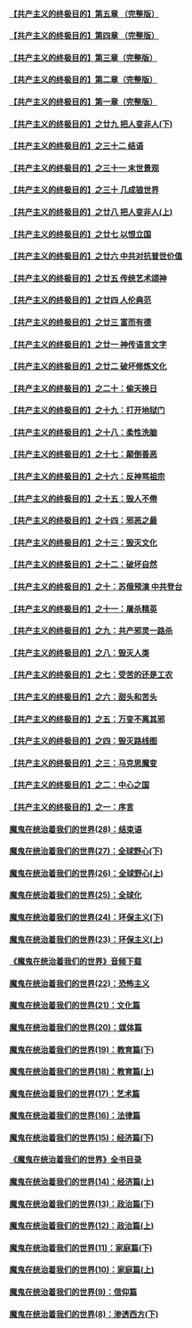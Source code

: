 #### [【共产主义的终极目的】第五章 （完整版）](../pages/nsc422/n11428912.md?t=08131348) 

#### [【共产主义的终极目的】第四章 （完整版）](../pages/nsc422/n11428907.md?t=08131348) 

#### [【共产主义的终极目的】第三章（完整版）](../pages/nsc422/n11428848.md?t=08131348) 

#### [【共产主义的终极目的】第二章（完整版）](../pages/nsc422/n11428831.md?t=08131348) 

#### [【共产主义的终极目的】第一章（完整版）](../pages/nsc422/n11417651.md?t=08131348) 

#### [【共产主义的终极目的】之廿九 把人变非人(下)](../pages/nsc422/n11344140.md?t=08131348) 

#### [【共产主义的终极目的】之三十二 结语](../pages/nsc422/n11360535.md?t=08131348) 

#### [【共产主义的终极目的】之三十一 末世景观](../pages/nsc422/n11351129.md?t=08131348) 

#### [【共产主义的终极目的】之三十 几成狼世界](../pages/nsc422/n11348280.md?t=08131348) 

#### [【共产主义的终极目的】之廿八 把人变非人(上)](../pages/nsc422/n11340492.md?t=08131348) 

#### [【共产主义的终极目的】之廿七 以恨立国](../pages/nsc422/n11336944.md?t=08131348) 

#### [【共产主义的终极目的】之廿六 中共对抗普世价值](../pages/nsc422/n11324785.md?t=08131348) 

#### [【共产主义的终极目的】之廿五 传统艺术颂神](../pages/nsc422/n11296396.md?t=08131348) 

#### [【共产主义的终极目的】之廿四 人伦典范](../pages/nsc422/n11296397.md?t=08131348) 

#### [【共产主义的终极目的】之廿三 富而有德](../pages/nsc422/n11283598.md?t=08131348) 

#### [【共产主义的终极目的】之廿一 神传语言文字](../pages/nsc422/n11263265.md?t=08131348) 

#### [【共产主义的终极目的】之廿二 破坏修炼文化](../pages/nsc422/n11245728.md?t=08131348) 

#### [【共产主义的终极目的】之二十：偷天换日](../pages/nsc422/n11238846.md?t=08131348) 

#### [【共产主义的终极目的】之十九：打开地狱门](../pages/nsc422/n11206376.md?t=08131348) 

#### [【共产主义的终极目的】之十八：柔性洗脑](../pages/nsc422/n11199994.md?t=08131348) 

#### [【共产主义的终极目的】之十七：颠倒善恶](../pages/nsc422/n11179782.md?t=08131348) 

#### [【共产主义的终极目的】之十六：反神骂祖宗](../pages/nsc422/n11166798.md?t=08131348) 

#### [【共产主义的终极目的】之十五：毁人不倦](../pages/nsc422/n11166792.md?t=08131348) 

#### [【共产主义的终极目的】之十四：邪恶之最](../pages/nsc422/n11150249.md?t=08131348) 

#### [【共产主义的终极目的】之十三：毁灭文化](../pages/nsc422/n11135227.md?t=08131348) 

#### [【共产主义的终极目的】之十二：破坏自然](../pages/nsc422/n11135214.md?t=08131348) 

#### [【共产主义的终极目的】之十：苏俄预演 中共登台](../pages/nsc422/n11118424.md?t=08131348) 

#### [【共产主义的终极目的】之十一：屠杀精英](../pages/nsc422/n11118442.md?t=08131348) 

#### [【共产主义的终极目的】之九：共产邪灵一路杀](../pages/nsc422/n11114139.md?t=08131348) 

#### [【共产主义的终极目的】之八：毁灭人类](../pages/nsc422/n11108503.md?t=08131348) 

#### [【共产主义的终极目的】之七：受苦的还是工农](../pages/nsc422/n11101809.md?t=08131348) 

#### [【共产主义的终极目的】之六：甜头和苦头](../pages/nsc422/n11096971.md?t=08131348) 

#### [【共产主义的终极目的】之五：万变不离其邪](../pages/nsc422/n11091285.md?t=08131348) 

#### [【共产主义的终极目的】之四：毁灭路线图](../pages/nsc422/n11086284.md?t=08131348) 

#### [【共产主义的终极目的】之三：马克思魔变](../pages/nsc422/n11061941.md?t=08131348) 

#### [【共产主义的终极目的】之二：中心之国](../pages/nsc422/n11047728.md?t=08131348) 

#### [【共产主义的终极目的】之一：序言](../pages/nsc422/n11086077.md?t=08131348) 

#### [魔鬼在统治着我们的世界(28)：结束语](../pages/nsc422/n10936246.md?t=08131348) 

#### [魔鬼在统治着我们的世界(27)：全球野心(下)](../pages/nsc422/n10928319.md?t=08131348) 

#### [魔鬼在统治着我们的世界(26)：全球野心(上)](../pages/nsc422/n10900318.md?t=08131348) 

#### [魔鬼在统治着我们的世界(25)：全球化](../pages/nsc422/n10788205.md?t=08131348) 

#### [魔鬼在统治着我们的世界(24)：环保主义(下)](../pages/nsc422/n10695307.md?t=08131348) 

#### [魔鬼在统治着我们的世界(23)：环保主义(上)](../pages/nsc422/n10688613.md?t=08131348) 

#### [《魔鬼在统治着我们的世界》音频下载](../pages/nsc422/n10635553.md?t=08131348) 

#### [魔鬼在统治着我们的世界(22)：恐怖主义](../pages/nsc422/n10614727.md?t=08131348) 

#### [魔鬼在统治着我们的世界(21)：文化篇](../pages/nsc422/n10597706.md?t=08131348) 

#### [魔鬼在统治着我们的世界(20)：媒体篇](../pages/nsc422/n10586579.md?t=08131348) 

#### [魔鬼在统治着我们的世界(19)：教育篇(下)](../pages/nsc422/n10564808.md?t=08131348) 

#### [魔鬼在统治着我们的世界(18)：教育篇(上)](../pages/nsc422/n10526970.md?t=08131348) 

#### [魔鬼在统治着我们的世界(17)：艺术篇](../pages/nsc422/n10499093.md?t=08131348) 

#### [魔鬼在统治着我们的世界(16)：法律篇](../pages/nsc422/n10485969.md?t=08131348) 

#### [魔鬼在统治着我们的世界(15)：经济篇(下)](../pages/nsc422/n10469975.md?t=08131348) 

#### [《魔鬼在统治着我们的世界》全书目录](../pages/nsc422/n10464261.md?t=08131348) 

#### [魔鬼在统治着我们的世界(14)：经济篇(上)](../pages/nsc422/n10457370.md?t=08131348) 

#### [魔鬼在统治着我们的世界(13)：政治篇(下)](../pages/nsc422/n10448270.md?t=08131348) 

#### [魔鬼在统治着我们的世界(12)：政治篇(上)](../pages/nsc422/n10444576.md?t=08131348) 

#### [魔鬼在统治着我们的世界(11)：家庭篇(下)](../pages/nsc422/n10440961.md?t=08131348) 

#### [魔鬼在统治着我们的世界(10)：家庭篇(上)](../pages/nsc422/n10435448.md?t=08131348) 

#### [魔鬼在统治着我们的世界(9)：信仰篇](../pages/nsc422/n10432159.md?t=08131348) 

#### [魔鬼在统治着我们的世界(8)：渗透西方(下)](../pages/nsc422/n10429603.md?t=08131348) 

